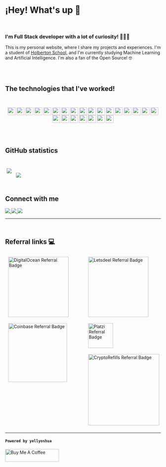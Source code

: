 <h1 align="left" style="font-weight:bold;">¡Hey! What's up 🤝</h1>

</br>

<h3 align="left">I'm Full Stack developer with a lot of curiosity! 👨🏻‍💻</h3>

This is my personal website, where I share my projects and experiences. I'm a
student of [Holberton School](https://www.holbertonschool.com/en/), and I'm
currently studying Machine Learning and Artificial Intelligence. I'm also a fan
of the Open Source! 🤓

</br>

</br>

<h2 style="font-weight:bold;" align="left">The technologies that I've worked!</h2>

</br>

<p align="center">
<img align="center" src="https://img.shields.io/badge/GIT-black.svg?style=flat-square&logo=git" height="25">
<img align="center" src="https://img.shields.io/badge/JIRA-black.svg?style=flat-square&logo=jira&logoColor=blue" height="25">
<img align="center" src="https://img.shields.io/badge/GitHub Actions-black.svg?style=flat-square&logo=githubactions" height="25">
<img align="center" src="https://img.shields.io/badge/Golang-black.svg?style=flat-square&logo=go" height="25">
<img align="center" src="https://img.shields.io/badge/Node JS-black.svg?style=flat-square&logo=nodedotjs" height="25">
<img align="center" src="https://img.shields.io/badge/Graphql-black.svg?style=flat-square&logo=graphql" height="25">
<img align="center" src="https://img.shields.io/badge/Nginx-black.svg?style=flat-square&logo=nginx" height="25">
<img align="center" src="https://img.shields.io/badge/Docker-black.svg?style=flat-square&logo=docker" height="25">
<img align="center" src="https://img.shields.io/badge/MongoDB-black.svg?style=flat-square&logo=mongodb" height="25">
<img align="center" src="https://img.shields.io/badge/TypeScript-black.svg?style=flat-square&logo=typescript" height="25">
<img align="center" src="https://img.shields.io/badge/Javascript-black.svg?style=flat-square&logo=javascript" height="25">
<img align="center" src="https://img.shields.io/badge/Tailwind CSS-black.svg?style=flat-square&logo=tailwindcss" height="25">
<img align="center" src="https://img.shields.io/badge/Next.js-black.svg?style=flat-square&logo=nextdotjs" height="25">
<img align="center" src="https://img.shields.io/badge/React-black.svg?style=flat-square&logo=react" height="25">
<img align="center" src="https://img.shields.io/badge/React Native-black.svg?style=flat-square&logo=react" height="25">
<img align="center" src="https://img.shields.io/badge/Flutter-black.svg?style=flat-square&logo=flutter" height="25">
<img align="center" src="https://img.shields.io/badge/Jest-black.svg?style=flat-square&logo=jest" height="25">
<img align="center" src="https://img.shields.io/badge/Testing Library-black.svg?style=flat-square&logo=testing-library" height="25">
<img align="center" src="https://img.shields.io/badge/Testing Library/React-black.svg?style=flat-square&logo=testing-library" height="25">
<img align="center" src="https://img.shields.io/badge/Google Cloud-black.svg?style=flat-square&logo=google-cloud" height="25">
<img align="center" src="https://img.shields.io/badge/Firebase-black.svg?style=flat-square&logo=firebase" height="25">
<img align="center" src="https://img.shields.io/badge/Amazon S3-black.svg?style=flat-square&logo=amazon-s3" height="25">
<img align="center" src="https://img.shields.io/badge/Cloudflare Workers-black.svg?style=flat-square&logo=cloudflare" height="25">
<img align="center" src="https://img.shields.io/badge/Digital Ocean-black.svg?style=flat-square&logo=digitalocean" height="25">
</p>

</br>

</br>

<h2 align="left" style="font-weight:bold;">GitHub statistics</h2>

</br>

<img src="https://github-readme-stats.vercel.app/api?username=yellyoshua&show_icons=true&locale=en&include_all_commits=true" style="margin-top:10px;margin-bottom:10px;margin-left:5px;margin-right:5px;max-width:390px" />

<img align="center" src="https://github-readme-stats.vercel.app/api/top-langs?username=yellyoshua&show_icons=true&locale=en&layout=compact" style="margin-top:10px;margin-bottom:10px;margin-left:5px;margin-right:5px;max-width:320px" />

</br>
</br>

<h2 align="left" style="font-weight:bold;">Connect with me</h2>

<p align="left">
  <a href="https://short.yoshualopez.com/linkedin">
    <img src="https://img.shields.io/badge/Yoshua L&oacute;pez-black.svg?style=flat-square&logo=linkedin&logoColor=blue">
  </a>
  <a href="https://short.yoshualopez.com/twitter">
    <img src="https://img.shields.io/badge/@yellyoshua-black.svg?style=flat-square&logo=twitter">
  </a>
  <a href="mailto:me@yoshualopez.com">
    <img src="https://img.shields.io/badge/me@yoshualopez.com-black.svg?style=flat-square&logo=gmail">
  </a>
</p>

---

</br>

<h2 align="left" style="font-weight:bold;">Referral links 💻</h2>

<p style="columns: 2;column-gap: 1em;">
  <a href="https://short.yoshualopez.com/digitalocean">
    <img src="https://web-platforms.sfo2.cdn.digitaloceanspaces.com/WWW/Badge%201.svg" alt="DigitalOcean Referral Badge" style="margin-top:10px;margin-bottom:10px;margin-left:10px;margin-right:10px" width="195"></img>
  </a>
  <a href="https://short.yoshualopez.com/coinbase">
    <img src="https://images.ctfassets.net/q5ulk4bp65r7/3TBS4oVkD1ghowTqVQJlqj/2dfd4ea3b623a7c0d8deb2ff445dee9e/Consumer_Wordmark.svg" alt="Coinbase Referral Badge" width="190" style="margin-top:10px;margin-bottom:10px;margin-left:10px;margin-right:10px"></img>
  </a>
  <a href="https://short.yoshualopez.com/letsdeel">
    <img src="https://www.letsdeel.com/hubfs/deel-blue.svg" alt="Letsdeel Referral Badge" width="195" style="margin-top:10px;margin-bottom:10px;margin-left:10px;margin-right:10px"></img>
  </a>
  <a href="https://short.yoshualopez.com/platzi">
    <img src="https://static.platzi.com/media/platzi-isotipo@2x.png" alt="Platzi Referral Badge" width="80" height="80" style="margin-top:10px;margin-bottom:10px;margin-left:10px;margin-right:10px"></img>
  </a>
  <a href="https://short.yoshualopez.com/cryptorefills">
    <img src="https://www.cryptorefills.com/logo.57d1e7d5dfe6b9e0265e.svg" alt="CryptoRefills Referral Badge" width="230" style="margin-top:10px;margin-bottom:10px;margin-left:10px;margin-right:10px"></img>
  </a>
</p>

---

#### `Powered by yellyoshua `

<a href="https://www.buymeacoffee.com/yellyoshua" target="_blank"><img src="https://cdn.buymeacoffee.com/buttons/v2/default-yellow.png" alt="Buy Me A Coffee" height="41" width="174" ></a>
